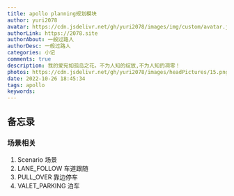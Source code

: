 ```yaml
---
title: apollo planning规划模块
author: yuri2078
avatar: https://cdn.jsdelivr.net/gh/yuri2078/images/img/custom/avatar.jpg
authorLink: https://2078.site
authorAbout: 一般过路人
authorDesc: 一般过路人
categories: 小记
comments: true
description: 我的爱宛如孤岛之花，不为人知的绽放,不为人知的凋零！
photos: https://cdn.jsdelivr.net/gh/yuri2078/images/headPictures/15.png
date: 2022-10-26 18:45:34
tags: apollo
keywords:
---
```


## 备忘录

### 场景相关

1. Scenario 场景
2. LANE_FOLLOW 车道跟随
3. PULL_OVER 靠边停车
4. VALET_PARKING 泊车
